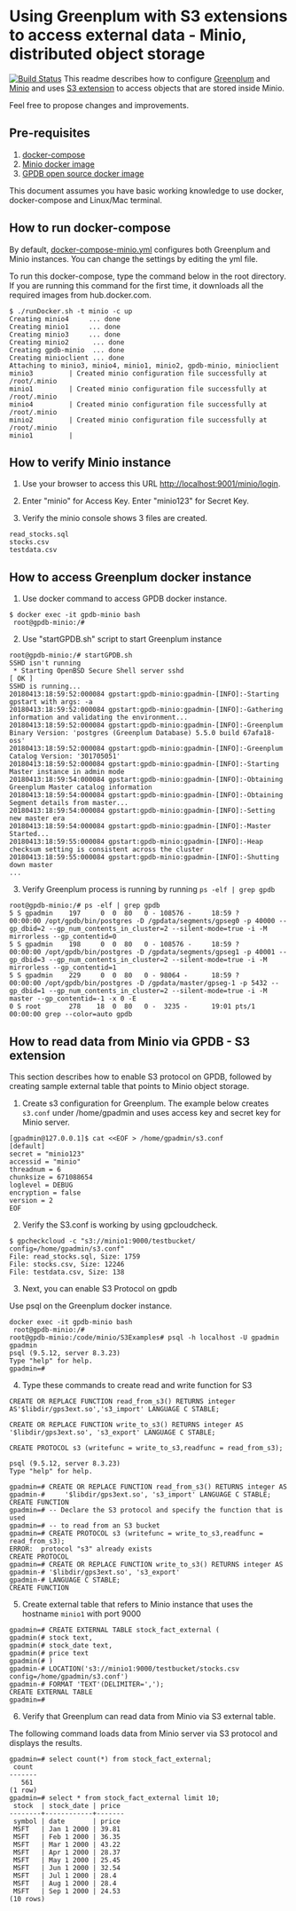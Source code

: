 # Using Greenplum with S3 extensions to access external data - Minio, distributed object storage
[![Build Status](https://travis-ci.org/kongc-organization/greenplum-minio.svg?branch=master)](https://travis-ci.org/kongc-organization/greenplum-minio)
This readme describes how to configure [Greenplum](greenplum.org) and [Minio](https://minio.io/) and uses [S3 extension](https://gpdb.docs.pivotal.io/570/admin_guide/external/g-s3-protocol.html) to access objects that are stored inside Minio.

Feel free to propose changes and improvements.

## Pre-requisites

1. [docker-compose](https://docs.docker.com/compose/)
1. [Minio docker image](https://hub.docker.com/r/minio/minio/)
1. [GPDB open source docker image](https://hub.docker.com/r/kochanpivotal/gpdb5oss/)

This document assumes you have basic working knowledge to use docker, docker-compose and Linux/Mac terminal.

## How to run docker-compose
By default, [docker-compose-minio.yml](minio/docker-compose-minio.yml) configures both Greenplum and Minio instances. You can change the settings by editing the yml file.

To run this docker-compose, type the command below in the root directory. If you are running this command for the first time, it downloads all the required images from hub.docker.com.

```
$ ./runDocker.sh -t minio -c up
Creating minio4     ... done
Creating minio1     ... done
Creating minio3     ... done
Creating minio2      ... done
Creating gpdb-minio  ... done
Creating minioclient ... done
Attaching to minio3, minio4, minio1, minio2, gpdb-minio, minioclient
minio3         | Created minio configuration file successfully at /root/.minio
minio1         | Created minio configuration file successfully at /root/.minio
minio4         | Created minio configuration file successfully at /root/.minio
minio2         | Created minio configuration file successfully at /root/.minio
minio1         |
```

## How to verify Minio instance

1. Use your browser to access this URL [http://localhost:9001/minio/login](http://localhost:9001/minio/login).

2. Enter "minio" for Access Key. Enter "minio123" for Secret Key.

3. Verify the minio console shows 3 files are created.

```
read_stocks.sql
stocks.csv
testdata.csv    
```


## How to access Greenplum docker instance

1. Use docker command to access GPDB docker instance.
```
$ docker exec -it gpdb-minio bash
 root@gpdb-minio:/#
```

2. Use "startGPDB.sh" script to start Greenplum instance

```
root@gpdb-minio:/# startGPDB.sh
SSHD isn't running
 * Starting OpenBSD Secure Shell server sshd                                                 [ OK ]
SSHD is running...
20180413:18:59:52:000084 gpstart:gpdb-minio:gpadmin-[INFO]:-Starting gpstart with args: -a
20180413:18:59:52:000084 gpstart:gpdb-minio:gpadmin-[INFO]:-Gathering information and validating the environment...
20180413:18:59:52:000084 gpstart:gpdb-minio:gpadmin-[INFO]:-Greenplum Binary Version: 'postgres (Greenplum Database) 5.5.0 build 67afa18-oss'
20180413:18:59:52:000084 gpstart:gpdb-minio:gpadmin-[INFO]:-Greenplum Catalog Version: '301705051'
20180413:18:59:52:000084 gpstart:gpdb-minio:gpadmin-[INFO]:-Starting Master instance in admin mode
20180413:18:59:54:000084 gpstart:gpdb-minio:gpadmin-[INFO]:-Obtaining Greenplum Master catalog information
20180413:18:59:54:000084 gpstart:gpdb-minio:gpadmin-[INFO]:-Obtaining Segment details from master...
20180413:18:59:54:000084 gpstart:gpdb-minio:gpadmin-[INFO]:-Setting new master era
20180413:18:59:54:000084 gpstart:gpdb-minio:gpadmin-[INFO]:-Master Started...
20180413:18:59:55:000084 gpstart:gpdb-minio:gpadmin-[INFO]:-Heap checksum setting is consistent across the cluster
20180413:18:59:55:000084 gpstart:gpdb-minio:gpadmin-[INFO]:-Shutting down master
...
```
3. Verify Greenplum process is running by running `ps -elf | grep gpdb`

```
root@gpdb-minio:/# ps -elf | grep gpdb
5 S gpadmin    197     0  0  80   0 - 108576 -     18:59 ?        00:00:00 /opt/gpdb/bin/postgres -D /gpdata/segments/gpseg0 -p 40000 --gp_dbid=2 --gp_num_contents_in_cluster=2 --silent-mode=true -i -M mirrorless --gp_contentid=0
5 S gpadmin    198     0  0  80   0 - 108576 -     18:59 ?        00:00:00 /opt/gpdb/bin/postgres -D /gpdata/segments/gpseg1 -p 40001 --gp_dbid=3 --gp_num_contents_in_cluster=2 --silent-mode=true -i -M mirrorless --gp_contentid=1
5 S gpadmin    229     0  0  80   0 - 98064 -      18:59 ?        00:00:00 /opt/gpdb/bin/postgres -D /gpdata/master/gpseg-1 -p 5432 --gp_dbid=1 --gp_num_contents_in_cluster=2 --silent-mode=true -i -M master --gp_contentid=-1 -x 0 -E
0 S root       278    18  0  80   0 -  3235 -      19:01 pts/1    00:00:00 grep --color=auto gpdb
```


## How to read data from Minio via GPDB - S3 extension
This section describes how to enable S3 protocol on GPDB, followed by creating sample external table that points to Minio object storage.

1. Create s3 configuration for Greenplum.
The example below creates `s3.conf` under /home/gpadmin and uses access key and secret key for Minio server.

```
[gpadmin@127.0.0.1]$ cat <<EOF > /home/gpadmin/s3.conf
[default]
secret = "minio123"
accessid = "minio"
threadnum = 6
chunksize = 671088654
loglevel = DEBUG
encryption = false
version = 2
EOF
```
2. Verify the S3.conf is working by using gpcloudcheck.

```
$ gpcheckcloud -c "s3://minio1:9000/testbucket/ config=/home/gpadmin/s3.conf"
File: read_stocks.sql, Size: 1759
File: stocks.csv, Size: 12246
File: testdata.csv, Size: 138
```

3. Next, you can enable S3 Protocol on gpdb

Use psql on the Greenplum docker instance.

```
docker exec -it gpdb-minio bash
 root@gpdb-minio:/#
root@gpdb-minio:/code/minio/S3Examples# psql -h localhost -U gpadmin gpadmin
psql (9.5.12, server 8.3.23)
Type "help" for help.
gpadmin=#
```

4. Type these commands to create read and write function for S3

`CREATE OR REPLACE FUNCTION read_from_s3() RETURNS integer AS'$libdir/gps3ext.so','s3_import' LANGUAGE C STABLE;`

`CREATE OR REPLACE FUNCTION write_to_s3() RETURNS integer AS '$libdir/gps3ext.so', 's3_export' LANGUAGE C STABLE;`

`CREATE PROTOCOL s3 (writefunc = write_to_s3,readfunc = read_from_s3);`


```
psql (9.5.12, server 8.3.23)
Type "help" for help.

gpadmin=# CREATE OR REPLACE FUNCTION read_from_s3() RETURNS integer AS
gpadmin-#     '$libdir/gps3ext.so', 's3_import' LANGUAGE C STABLE;
CREATE FUNCTION
gpadmin=# -- Declare the S3 protocol and specify the function that is used
gpadmin=# -- to read from an S3 bucket
gpadmin=# CREATE PROTOCOL s3 (writefunc = write_to_s3,readfunc = read_from_s3);
ERROR:  protocol "s3" already exists
CREATE PROTOCOL
gpadmin=# CREATE OR REPLACE FUNCTION write_to_s3() RETURNS integer AS
gpadmin-# '$libdir/gps3ext.so', 's3_export'
gpadmin-# LANGUAGE C STABLE;
CREATE FUNCTION
```
5. Create external table that refers to Minio instance that uses the hostname `minio1` with port 9000

```
gpadmin=# CREATE EXTERNAL TABLE stock_fact_external (
gpadmin(# stock text,
gpadmin(# stock_date text,
gpadmin(# price text
gpadmin(# )
gpadmin-# LOCATION('s3://minio1:9000/testbucket/stocks.csv config=/home/gpadmin/s3.conf')
gpadmin-# FORMAT 'TEXT'(DELIMITER=',');
CREATE EXTERNAL TABLE
gpadmin=#
```

6. Verify that Greenplum can read data from Minio via S3 external table.

The following command loads data from Minio server via S3 protocol and displays the results.

```
gpadmin=# select count(*) from stock_fact_external;
 count
-------
   561
(1 row)
gpadmin=# select * from stock_fact_external limit 10;
 stock  | stock_date | price
--------+------------+-------
 symbol | date       | price
 MSFT   | Jan 1 2000 | 39.81
 MSFT   | Feb 1 2000 | 36.35
 MSFT   | Mar 1 2000 | 43.22
 MSFT   | Apr 1 2000 | 28.37
 MSFT   | May 1 2000 | 25.45
 MSFT   | Jun 1 2000 | 32.54
 MSFT   | Jul 1 2000 | 28.4
 MSFT   | Aug 1 2000 | 28.4
 MSFT   | Sep 1 2000 | 24.53
(10 rows)
```
